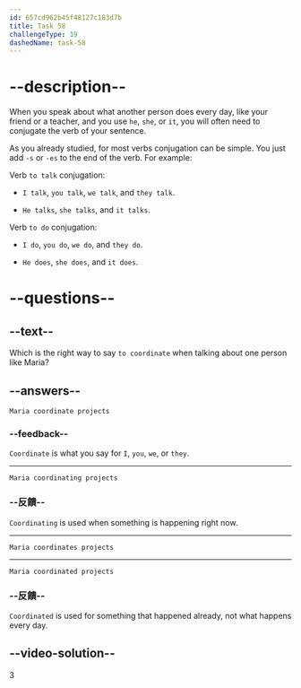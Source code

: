```yaml
---
id: 657cd962b45f48127c183d7b
title: Task 58
challengeType: 19
dashedName: task-58
---
```


# --description--

When you speak about what another person does every day, like your friend or a teacher, and you use `he`, `she`, or `it`, you will often need to conjugate the verb of your sentence.

As you already studied, for most verbs conjugation can be simple. You just add `-s` or `-es` to the end of the verb. For example:

Verb `to talk` conjugation:

- `I talk`, `you talk`, `we talk`, and `they talk`.

- `He talks`, `she talks`, and `it talks`.

Verb `to do` conjugation:

- `I do`, `you do`, `we do`, and `they do`.

- `He does`, `she does`, and `it does`.

# --questions--

## --text--

Which is the right way to say `to coordinate` when talking about one person like Maria?

## --answers--

`Maria coordinate projects`

### --feedback--

`Coordinate` is what you say for `I`, `you`, `we`, or `they`.

---

`Maria coordinating projects`

### --反饋--

`Coordinating` is used when something is happening right now.

---

`Maria coordinates projects`

---

`Maria coordinated projects`

### --反饋--

`Coordinated` is used for something that happened already, not what happens every day.

## --video-solution--

3
